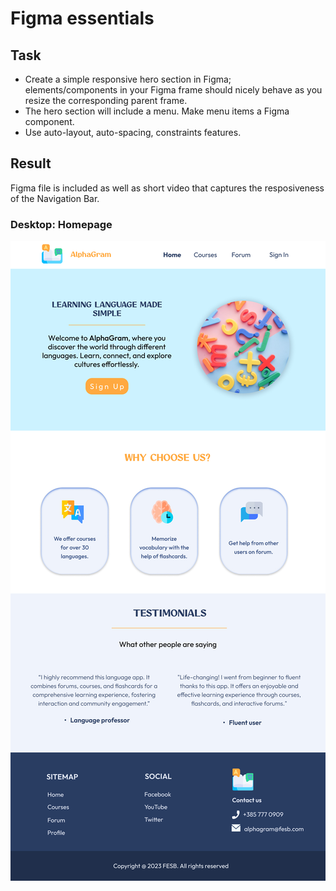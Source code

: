 # Figma essentials

## Task

- Create a simple responsive hero section in Figma; elements/components in your Figma frame should nicely behave as you resize the corresponding parent frame.
- The hero section will include a menu. Make menu items a Figma component.
- Use auto-layout, auto-spacing, constraints features.

## Result

Figma file is included as well as short video that captures the resposiveness of the Navigation Bar.

### Desktop: Homepage
![High Fidelity Prototype](/class-projects/class-project-1/HeroSection.jpg)
